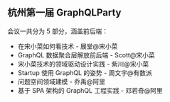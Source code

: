## 杭州第一届 GraphQLParty

会议一共分为 5 部分，涵盖前后端：

- 在宋小菜如何看技术 - 展堂@宋小菜
- GraphQL 数据聚合层解放前后端 - Scott@宋小菜
- 宋小菜技术的领域驱动设计实践 - 紫川@宋小菜
- Startup 使用 GraphQL 的姿势 - 周文宇@有数派
- 问题空间领域建模 - 乔禹@阿里
- 基于 SPA 架构的 GraphQL 工程实践 - 邓若奇@阿里